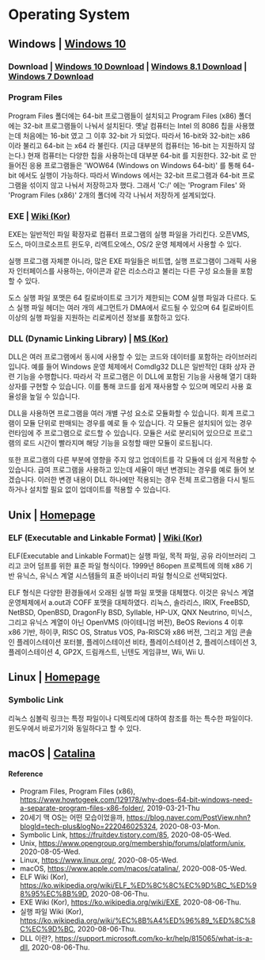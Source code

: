 # Operating System

## Windows | [Windows 10](https://www.microsoft.com/en-us/windows/)
### Download | [Windows 10 Download](https://www.microsoft.com/en-us/software-download/windows10) | [Windows 8.1 Download](https://www.microsoft.com/en-us/software-download/windows8ISO) | [Windows 7 Download](https://www.microsoft.com/en-us/software-download/windows7)

### Program Files
Program Files 폴더에는 64-bit 프로그램들이 설치되고 Program Files (x86) 폴더에는 32-bit 프로그램들이 나눠서 설치된다. 옛날 컴퓨터는 Intel 의 8086 칩을 사용했는데 처음에는 16-bit 였고 그 이후 32-bit 가 되었다. 따라서 16-bit와 32-bit는 x86 이라 불리고 64-bit 는 x64 라 불린다. (지금 대부분의 컴퓨터는 16-bit 는 지원하지 않는다.) 현재 컴퓨터는 다양한 칩을 사용하는데 대부분 64-bit 를 지원한다. 32-bit 로 만들어진 응용 프로그램들은 'WOW64 (Windows on Windows 64-bit)' 를 통해 64-bit 에서도 실행이 가능하다. 따라서 Windows 에서는 32-bit 프로그램과 64-bit 프로그램을 섞이지 않고 나눠서 저장하고자 했다. 그래서 'C:/' 에는 'Program Files' 와 'Program Files (x86)' 2개의 폴더에 각각 나눠서 저장하게 설계되었다.

### EXE | [Wiki (Kor)](https://ko.wikipedia.org/wiki/EXE)
EXE는 일반적인 파일 확장자로 컴퓨터 프로그램의 실행 파일을 가리킨다. 오픈VMS, 도스, 마이크로소프트 윈도우, 리엑트오에스, OS/2 운영 체제에서 사용할 수 있다.

실행 프로그램 자체뿐 아니라, 많은 EXE 파일들은 비트맵, 실행 프로그램이 그래픽 사용자 인터페이스를 사용하는, 아이콘과 같은 리소스라고 불리는 다른 구성 요소들을 포함할 수 있다.

도스 실행 파일 포맷은 64 킬로바이트로 크기가 제한되는 COM 실행 파일과 다르다. 도스 실행 파일 헤더는 여러 개의 세그먼트가 DMA에서 로드될 수 있으며 64 킬로바이트 이상의 실행 파일을 지원하는 리로케이션 정보를 포함하고 있다.

### DLL (Dynamic Linking Library) | [MS (Kor)](https://support.microsoft.com/ko-kr/help/815065/what-is-a-dll)
DLL은 여러 프로그램에서 동시에 사용할 수 있는 코드와 데이터를 포함하는 라이브러리입니다. 예를 들어 Windows 운영 체제에서 Comdlg32 DLL은 일반적인 대화 상자 관련 기능을 수행합니다. 따라서 각 프로그램은 이 DLL에 포함된 기능을 사용해 열기 대화 상자를 구현할 수 있습니다. 이를 통해 코드를 쉽게 재사용할 수 있으며 메모리 사용 효율성을 높일 수 있습니다.

DLL을 사용하면 프로그램을 여러 개별 구성 요소로 모듈화할 수 있습니다. 회계 프로그램이 모듈 단위로 판매되는 경우를 예로 들 수 있습니다. 각 모듈은 설치되어 있는 경우 런타임에 주 프로그램으로 로드할 수 있습니다. 모듈은 서로 분리되어 있으므로 프로그램의 로드 시간이 빨라지며 해당 기능을 요청할 때만 모듈이 로드됩니다.

또한 프로그램의 다른 부분에 영향을 주지 않고 업데이트를 각 모듈에 더 쉽게 적용할 수 있습니다. 급여 프로그램을 사용하고 있는데 세율이 매년 변경되는 경우를 예로 들어 보겠습니다. 이러한 변경 내용이 DLL 하나에만 적용되는 경우 전체 프로그램을 다시 빌드하거나 설치할 필요 없이 업데이트를 적용할 수 있습니다.

## Unix | [Homepage](https://www.opengroup.org/membership/forums/platform/unix)

### ELF (Executable and Linkable Format) | [Wiki (Kor)](https://ko.wikipedia.org/wiki/ELF_%ED%8C%8C%EC%9D%BC_%ED%98%95%EC%8B%9D)
ELF(Executable and Linkable Format)는 실행 파일, 목적 파일, 공유 라이브러리 그리고 코어 덤프를 위한 표준 파일 형식이다. 1999년 86open 프로젝트에 의해 x86 기반 유닉스, 유닉스 계열 시스템들의 표준 바이너리 파일 형식으로 선택되었다.

ELF 형식은 다양한 환경들에서 오래된 실행 파일 포맷을 대체했다. 이것은 유닉스 계열 운영체제에서 a.out과 COFF 포맷을 대체하였다. 리눅스, 솔라리스, IRIX, FreeBSD, NetBSD, OpenBSD, DragonFly BSD, Syllable, HP-UX, QNX Neutrino, 미닉스, 그리고 유닉스 계열이 아닌 OpenVMS (아이테니엄 버전), BeOS Revions 4 이후 x86 기반, 하이쿠, RISC OS, Stratus VOS, Pa-RISC와 x86 버전, 그리고 게임 콘솔인 플레이스테이션 포터블, 플레이스테이션 비타, 플레이스테이션 2, 플레이스테이션 3, 플레이스테이션 4, GP2X, 드림캐스트, 닌텐도 게임큐브, Wii, Wii U.

## Linux | [Homepage](https://www.linux.org/)

### Symbolic Link
리눅스 심볼릭 링크는 특정 파일이나 디렉토리에 대하여 참조를 하는 특수한 파일이다. 윈도우에서 바로가기와 동일하다고 할 수 있다.

## macOS | [Catalina](https://www.apple.com/macos/catalina/)

#### Reference
- Program Files, Program Files (x86), https://www.howtogeek.com/129178/why-does-64-bit-windows-need-a-separate-program-files-x86-folder/, 2019-03-21-Thu
- 20세기 맥 OS는 어떤 모습이었을까, https://blog.naver.com/PostView.nhn?blogId=tech-plus&logNo=222046025324, 2020-08-03-Mon.
- Symbolic Link, https://fruitdev.tistory.com/85, 2020-08-05-Wed.
- Unix, https://www.opengroup.org/membership/forums/platform/unix, 2020-08-05-Wed.
- Linux, https://www.linux.org/, 2020-08-05-Wed.
- macOS, https://www.apple.com/macos/catalina/, 2020-008-05-Wed.
- ELF Wiki (Kor), https://ko.wikipedia.org/wiki/ELF_%ED%8C%8C%EC%9D%BC_%ED%98%95%EC%8B%9D, 2020-08-06-Thu.
- EXE Wiki (Kor), https://ko.wikipedia.org/wiki/EXE, 2020-08-06-Thu.
- 실행 파일 Wiki (Kor), https://ko.wikipedia.org/wiki/%EC%8B%A4%ED%96%89_%ED%8C%8C%EC%9D%BC, 2020-08-06-Thu.
- DLL 이란?, https://support.microsoft.com/ko-kr/help/815065/what-is-a-dll, 2020-08-06-Thu.
